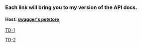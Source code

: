 ### Each link will bring you to my version of the API docs.
#### Host: [swagger's petstore](petstore.swagger.io)
[TD-1](https://petstore.swagger.io/?url=https://raw.githubusercontent.com/Mahefaa/SWAGGER-STD21065/main/TD1-SWAGGER-STD21065.yaml)

[TD-2](https://petstore.swagger.io/?url=https://raw.githubusercontent.com/Mahefaa/SWAGGER-STD21065/main/TD2-SWAGGER-STD21065.yaml)
